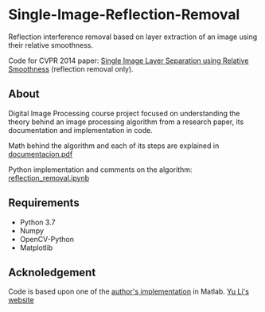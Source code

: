 # Single-Image-Reflection-Removal

Reflection interference removal based on layer extraction of an image using their relative smoothness.

Code for CVPR 2014 paper: [Single Image Layer Separation using Relative Smoothness](https://yu-li.github.io/paper/li_cvpr14_layer.pdf) (reflection removal only).

## About

Digital Image Processing course project focused on understanding the theory behind an image processing algorithm from a research paper, its documentation and implementation in code. 

Math behind the algorithm and each of its steps are explained in [documentacion.pdf](https://github.com/acampillos/Single-Image-Reflection-Removal/blob/main/documentacion%20.pdf)

Python implementation and comments on the algorithm: [reflection_removal.ipynb](https://github.com/acampillos/Single-Image-Reflection-Removal/blob/main/reflection_removal.ipynb)

## Requirements

- Python 3.7
- Numpy
- OpenCV-Python
- Matplotlib

## Acknoledgement

Code is based upon one of the [author's implementation](https://yu-li.github.io/paper/li_cvpr14_layer.zip) in Matlab. 
[Yu Li's website](https://yu-li.github.io/)

